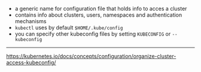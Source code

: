 * a generic name for configuration file that holds info to acces a cluster
* contains info about clusters, users, namespaces and authentication mechanisms
* `kubectl` uses by default `$HOME/.kube/config`
* you can specify other kubeconfig files by setting `KUBECONFIG` or `--kubeconfig`

----

https://kubernetes.io/docs/concepts/configuration/organize-cluster-access-kubeconfig/
